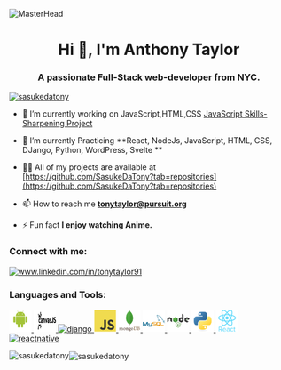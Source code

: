 ![MasterHead](https://upload.wikimedia.org/wikipedia/commons/2/20/Matrix_Digital_rain_banner.gif)
<h1 align="center">Hi 👋, I'm Anthony Taylor</h1>
<h3 align="center">A passionate Full-Stack web-developer from NYC.</h3>



<p align="left"> <a href="https://github.com/ryo-ma/github-profile-trophy"><img src="https://github-profile-trophy.vercel.app/?username=sasukedatony" alt="sasukedatony" /></a> </p>

- 🔭 I’m currently working on JavaScript,HTML,CSS [JavaScript Skills-Sharpening Project](https://github.com/joinpursuit/8-0-skill-sharpening-project/pull/195)

- 🌱 I’m currently Practicing **React, NodeJs, JavaScript, HTML, CSS, DJango, Python, WordPress, Svelte  **

- 👨‍💻 All of my projects are available at [https://github.com/SasukeDaTony?tab=repositories](https://github.com/SasukeDaTony?tab=repositories)

- 📫 How to reach me **tonytaylor@pursuit.org**

- ⚡ Fun fact **I enjoy watching Anime.**

<h3 align="left">Connect with me:</h3>
<p align="left">
<a href="https://linkedin.com/in/www.linkedin.com/in/tonytaylor91" target="blank"><img align="center" src="https://raw.githubusercontent.com/rahuldkjain/github-profile-readme-generator/master/src/images/icons/Social/linked-in-alt.svg" alt="www.linkedin.com/in/tonytaylor91" height="30" width="40" /></a>
</p>

<h3 align="left">Languages and Tools:</h3>
<p align="left"> <a href="https://developer.android.com" target="_blank" rel="noreferrer"> <img src="https://raw.githubusercontent.com/devicons/devicon/master/icons/android/android-original-wordmark.svg" alt="android" width="40" height="40"/> </a> <a href="https://canvasjs.com" target="_blank" rel="noreferrer"> <img src="https://raw.githubusercontent.com/Hardik0307/Hardik0307/master/assets/canvasjs-charts.svg" alt="canvasjs" width="40" height="40"/> </a> <a href="https://www.djangoproject.com/" target="_blank" rel="noreferrer"> <img src="https://cdn.worldvectorlogo.com/logos/django.svg" alt="django" width="40" height="40"/> </a> <a href="https://developer.mozilla.org/en-US/docs/Web/JavaScript" target="_blank" rel="noreferrer"> <img src="https://raw.githubusercontent.com/devicons/devicon/master/icons/javascript/javascript-original.svg" alt="javascript" width="40" height="40"/> </a> <a href="https://www.mongodb.com/" target="_blank" rel="noreferrer"> <img src="https://raw.githubusercontent.com/devicons/devicon/master/icons/mongodb/mongodb-original-wordmark.svg" alt="mongodb" width="40" height="40"/> </a> <a href="https://www.mysql.com/" target="_blank" rel="noreferrer"> <img src="https://raw.githubusercontent.com/devicons/devicon/master/icons/mysql/mysql-original-wordmark.svg" alt="mysql" width="40" height="40"/> </a> <a href="https://nodejs.org" target="_blank" rel="noreferrer"> <img src="https://raw.githubusercontent.com/devicons/devicon/master/icons/nodejs/nodejs-original-wordmark.svg" alt="nodejs" width="40" height="40"/> </a> <a href="https://www.python.org" target="_blank" rel="noreferrer"> <img src="https://raw.githubusercontent.com/devicons/devicon/master/icons/python/python-original.svg" alt="python" width="40" height="40"/> </a> <a href="https://reactjs.org/" target="_blank" rel="noreferrer"> <img src="https://raw.githubusercontent.com/devicons/devicon/master/icons/react/react-original-wordmark.svg" alt="react" width="40" height="40"/> </a> <a href="https://reactnative.dev/" target="_blank" rel="noreferrer"> <img src="https://reactnative.dev/img/header_logo.svg" alt="reactnative" width="40" height="40"/> </a> </p>

<p><img align="left" src="https://github-readme-stats.vercel.app/api/top-langs?username=sasukedatony&show_icons=true&locale=en&layout=compact" alt="sasukedatony" /></p>

<p><img align="center" src="https://github-readme-streak-stats.herokuapp.com/?user=sasukedatony&" alt="sasukedatony" /></p>
